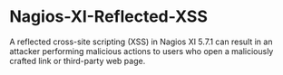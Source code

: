 # Nagios-XI-Reflected-XSS
A reflected cross-site scripting (XSS) in Nagios XI 5.7.1 can result in an attacker performing malicious actions to users who open a maliciously crafted link or third-party web page.

